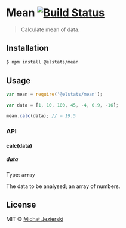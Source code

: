# Mean [![Build Status](https://travis-ci.org/elstats/mean.svg?branch=master)](http://travis-ci.org/elstats/mean)

> Calculate mean of data.

## Installation

```sh
$ npm install @elstats/mean
```

## Usage

```js
var mean = require('@elstats/mean');

var data = [1, 10, 100, 45, -4, 0.9, -16];

mean.calc(data); // → 19.5
```

### API

#### calc(data)

##### data

Type: `array`

The data to be analysed; an array of numbers.

## License
MIT &copy; [Michał Jezierski](https://pl.linkedin.com/in/jezierskimichal)

